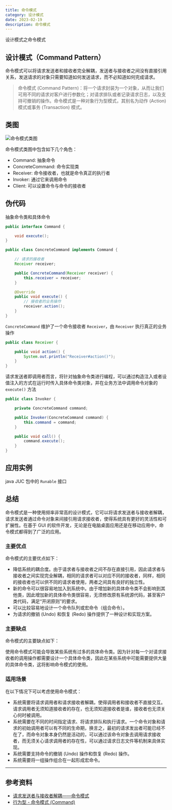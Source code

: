 ```yaml
---
title: 命令模式
category: 设计模式
date: 2023-02-19
description: 命令模式
---
```


设计模式之命令模式
<!-- more -->

## 设计模式（Command Pattern）

命令模式可以将请求发送者和接收者完全解耦，发送者与接收者之间没有直接引用关系，发送请求的对象只需要知道如何发送请求，而不必知道如何完成请求。

> 命令模式 (Command Pattern)：将一个请求封装为一个对象，从而让我们可用不同的请求对客户进行参数化；对请求排队或者记录请求日志，以及支持可撤销的操作。命令模式是一种对象行为型模式，其别名为动作 (Action) 模式或事务 (Transaction) 模式。

## 类图

![命令模式类图](https://cdn.staticaly.com/gh/AlexChen68/image-hosting@master/blog/advance/command_pattern.png)

命令模式类图中包含如下几个角色：

- Command: 抽象命令
- ConcreteCommand: 命令实现类
- Receiver: 命令接收者，也就是命令真正的执行者
- Invoker: 通过它来调用命令
- Client: 可以设置命令与命令的接收者

## 伪代码

抽象命令类和具体命令

```java
public interface Command {

    void execute();
}

public class ConcreteCommand implements Command {

    // 请求的接收者
    Receiver receiver;

    public ConcreteCommand(Receiver receiver) {
        this.receiver = receiver;
    }

    @Override
    public void execute() {
        // 接收者的业务操作
        receiver.action();
    }
}
```

`ConcreteCommand` 维护了一个命令接收者 `Receiver`，由 `Receiver` 执行真正的业务操作

```java
public class Receiver {

    public void action() {
        System.out.println("Receiver#action()");
    }
}
```

请求发送者即调用者而言，将针对抽象命令类进行编程，可以通过构造注入或者设值注入的方式在运行时传入具体命令类对象，并在业务方法中调用命令对象的 `execute()` 方法

```java
public class Invoker {

    private ConcreteCommand command;

    public Invoker(ConcreteCommand command) {
        this.command = command;
    }

    public void call() {
        command.execute();
    }
}
```

## 应用实例

java JUC 包中的 `Runable` 接口

## 总结

命令模式是一种使用频率非常高的设计模式，它可以将请求发送者与接收者解耦，请求发送者通过命令对象来间接引用请求接收者，使得系统具有更好的灵活性和可扩展性。在基于 GUI 的软件开发，无论是在电脑桌面应用还是在移动应用中，命令模式都得到了广泛的应用。

### 主要优点

命令模式的主要优点如下：

- 降低系统的耦合度。由于请求者与接收者之间不存在直接引用，因此请求者与接收者之间实现完全解耦，相同的请求者可以对应不同的接收者，同样，相同的接收者也可以供不同的请求者使用，两者之间具有良好的独立性。
- 新的命令可以很容易地加入到系统中。由于增加新的具体命令类不会影响到其他类，因此增加新的具体命令类很容易，无须修改原有系统源代码，甚至客户类代码，满足“开闭原则”的要求。
- 可以比较容易地设计一个命令队列或宏命令（组合命令）。
- 为请求的撤销 (Undo) 和恢复 (Redo) 操作提供了一种设计和实现方案。

### 主要缺点

命令模式的主要缺点如下：

使用命令模式可能会导致某些系统有过多的具体命令类。因为针对每一个对请求接收者的调用操作都需要设计一个具体命令类，因此在某些系统中可能需要提供大量的具体命令类，这将影响命令模式的使用。

### 适用场景

在以下情况下可以考虑使用命令模式：

- 系统需要将请求调用者和请求接收者解耦，使得调用者和接收者不直接交互。请求调用者无须知道接收者的存在，也无须知道接收者是谁，接收者也无须关心何时被调用。
- 系统需要在不同的时间指定请求、将请求排队和执行请求。一个命令对象和请求的初始调用者可以有不同的生命期，换言之，最初的请求发出者可能已经不在了，而命令对象本身仍然是活动的，可以通过该命令对象去调用请求接收者，而无须关心请求调用者的存在性，可以通过请求日志文件等机制来具体实现。
- 系统需要支持命令的撤销 (Undo) 操作和恢复 (Redo) 操作。
- 系统需要将一组操作组合在一起形成宏命令。

---

## 参考资料

- [请求发送者与接收者解耦——命令模式](https://blog.csdn.net/lovelion/article/details/8806677)
- [行为型 - 命令模式 (Command)](https://pdai.tech/md/dev-spec/pattern/18_command.html)
 